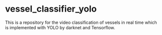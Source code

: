 # vessel_classifier_yolo
This is a repository for the video classification of vessels in real time which is implemented with YOLO by darknet and Tensorflow.
